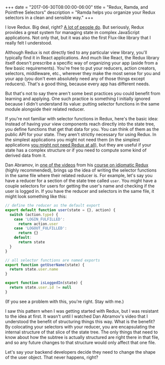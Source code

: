 +++
date = "2017-06-30T08:00:00-06:00"
title = "Redux, Ramda, and Pointfree Selectors"
description = "Ramda helps you organize your Redux selectors in a clean and sensible way."
+++

I love Redux. Big deal, right? [A lot of people do](https://github.com/reactjs/redux/stargazers). But seriously, Redux provides a great system for managing state in complex JavaScript applications. Not only that, but it was also the first Flux-like library that I really felt I understood.

Although Redux is not directly tied to any particular view library, you'll typically find it in React applications. And much like React, the Redux library itself doesn't prescribe a specific way of organizing your app (aside from a few basic requirements). You're free to put your reducers, action creators, selectors, middleware, etc., wherever they make the most sense for you and your app (you don't even absolutely need any of those things except reducers). That's a good thing, because every app has different needs.

But that's not to say there aren't some best practices you could benefit from learning and applying. One such practice is something I initially ignored because I didn't understand its value: putting selector functions in the same module alongside their related reducer.

If you're not familiar with selector functions in Redux, here's the basic idea: Instead of having your view components reach directly into the state tree, you define functions that get that data for you. You can think of them as the public API for your state. They aren't strictly necessary for using Redux. In the simplest applications you might not need them (in the simplest applications [you might not need Redux at all](https://medium.com/@dan_abramov/you-might-not-need-redux-be46360cf367)), but they are useful if your state has a complex structure or if you need to compute some kind of derived data from it.

Dan Abramov, in [one of the videos](https://egghead.io/lessons/javascript-redux-colocating-selectors-with-reducers) from his [course on idiomatic Redux](https://egghead.io/courses/building-react-applications-with-idiomatic-redux) (highly recommended),  brings up the idea of writing the selector functions in the same file where their related reducer is. For example, let's say you have a reducer for a section of the state tree called `user`. You might have a couple selectors for users for getting the user's name and checking if the user is logged in. If you have the reducer and selectors in the same file, it might look something like this:

```js
// define the reducer as the default export
export default function user(state = {}, action) {
  switch (action.type) {
    case 'LOGIN_FULFILLED':
      return action.user
    case 'LOGOUT_FULFILLED':
      return {}
    default:
      return state
  }
}

// all selector functions are named exports
export function getUserName(state) {
  return state.user.name
}

export function isLoggedIn(state) {
  return state.user.id != null
}
```

(If you see a problem with this, you're right. Stay with me.)

I saw this pattern when I was getting started with Redux, but I was resistant to the idea at first. It wasn't until I watched Dan Abramov's video that I understood the benefit of structuring things this way. What is the benefit? By colocating your selectors with your reducer, you are encapsulating the internal structure of that slice of the state tree. The only things that need to know about how the subtree is actually structured are right there in that file, and so any future changes to that structure would only affect that one file.

Let's say your backend developers decide they need to change the shape of the user object. That never happens, right? 
